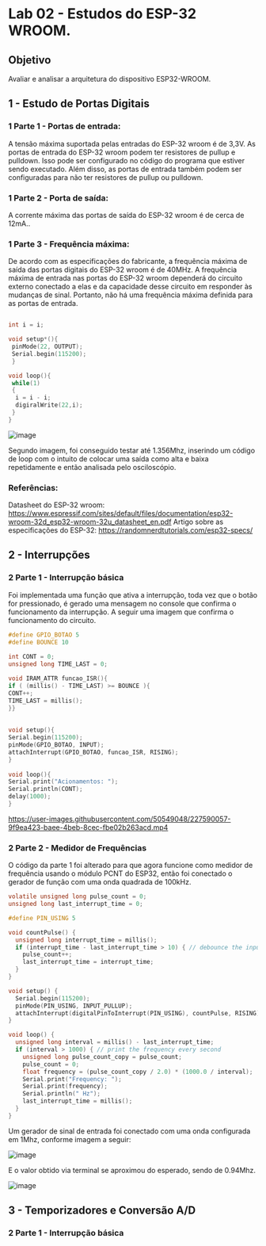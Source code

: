 # Lab 02 - Estudos do ESP-32 WROOM.

## Objetivo

Avaliar e analisar a arquitetura do dispositivo ESP32-WROOM.

## 1 - Estudo de Portas Digitais

### 1 Parte 1 - Portas de entrada:

A tensão máxima suportada pelas entradas do ESP-32 wroom é de 3,3V. As portas de entrada do ESP-32 wroom podem ter resistores de pullup e pulldown. Isso pode ser configurado no código do programa que estiver sendo executado. Além disso, as portas de entrada também podem ser configuradas para não ter resistores de pullup ou pulldown.

### 1 Parte 2 - Porta de saída:

A corrente máxima das portas de saída do ESP-32 wroom é de cerca de 12mA..

### 1 Parte 3 - Frequência máxima:

De acordo com as especificações do fabricante, a frequência máxima de saída das portas digitais do ESP-32 wroom é de 40MHz.
A frequência máxima de entrada nas portas do ESP-32 wroom dependerá do circuito externo conectado a elas e da capacidade desse circuito em responder às mudanças de sinal. Portanto, não há uma frequência máxima definida para as portas de entrada.

```C

int i = i;

void setup*(){
 pinMode(22, OUTPUT);
 Serial.begin(115200);
 }

void loop(){
 while(1)
 {
  i = i - i;
  digiralWrite(22,i);
 }
}

```
![image](https://user-images.githubusercontent.com/50549048/227588903-1693bc1f-202a-452a-a762-17efb9bc650f.png)

Segundo imagem, foi conseguido testar até 1.356Mhz, inserindo um código de loop com o intuito de colocar uma saída como alta e baixa repetidamente e então analisada pelo osciloscópio. 
### Referências:

Datasheet do ESP-32 wroom: https://www.espressif.com/sites/default/files/documentation/esp32-wroom-32d_esp32-wroom-32u_datasheet_en.pdf
Artigo sobre as especificações do ESP-32: https://randomnerdtutorials.com/esp32-specs/

## 2 - Interrupções

### 2 Parte 1 - Interrupção básica

Foi implementada uma função que ativa a interrupção, toda vez que o botão for pressionado, é gerado uma mensagem no console que confirma o funcionamento da interrupção. A seguir uma imagem que confirma o funcionamento do circuito.

```C
#define GPIO_BOTAO 5
#define BOUNCE 10
 
int CONT = 0;
unsigned long TIME_LAST = 0;

void IRAM_ATTR funcao_ISR(){
if ( (millis() - TIME_LAST) >= BOUNCE ){
CONT++;
TIME_LAST = millis();
}}
 
 
void setup(){
Serial.begin(115200);
pinMode(GPIO_BOTAO, INPUT);
attachInterrupt(GPIO_BOTAO, funcao_ISR, RISING);
}
 
void loop(){
Serial.print("Acionamentos: ");
Serial.println(CONT);
delay(1000);
}

```

https://user-images.githubusercontent.com/50549048/227590057-9f9ea423-baee-4beb-8cec-fbe02b263acd.mp4

### 2 Parte 2 - Medidor de Frequências

O código da parte 1 foi alterado para que agora funcione como medidor de frequência usando o módulo PCNT do ESP32, então foi conectado o gerador de função com uma onda quadrada de 100kHz.


```C
volatile unsigned long pulse_count = 0;
unsigned long last_interrupt_time = 0;

#define PIN_USING 5

void countPulse() {
  unsigned long interrupt_time = millis();
  if (interrupt_time - last_interrupt_time > 10) { // debounce the input
    pulse_count++;
    last_interrupt_time = interrupt_time;
  }
}

void setup() {
  Serial.begin(115200);
  pinMode(PIN_USING, INPUT_PULLUP);
  attachInterrupt(digitalPinToInterrupt(PIN_USING), countPulse, RISING);
}

void loop() {
  unsigned long interval = millis() - last_interrupt_time;
  if (interval > 1000) { // print the frequency every second
    unsigned long pulse_count_copy = pulse_count;
    pulse_count = 0;
    float frequency = (pulse_count_copy / 2.0) * (1000.0 / interval);
    Serial.print("Frequency: ");
    Serial.print(frequency);
    Serial.println(" Hz");
    last_interrupt_time = millis();
  }
}

```

Um gerador de sinal de entrada foi conectado com uma onda configurada em 1Mhz, conforme imagem a seguir: 

![image](https://user-images.githubusercontent.com/50549048/227591684-24d591e8-a2d2-40a2-be45-f65a93e34fc8.png)

E o valor obtido via terminal se aproximou do esperado, sendo de 0.94Mhz.

![image](https://user-images.githubusercontent.com/50549048/227591778-2771f6c7-2fc7-4000-80e9-68cc8ae8ce7c.png)

## 3 - Temporizadores e Conversão A/D

### 2 Parte 1 - Interrupção básica


